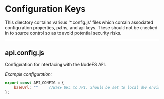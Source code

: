# Configuration Keys
This directory contains various '*.config.js' files which contain associated
configuration properties, paths, and api keys. These should not be checked in
to source control so as to avoid potential security risks.

---

## api.config.js
Configuration for interfacing with the NodeFS API.

*Example configuration:*
```javascript
export const API_CONFIG = {
	baseUrl: ""		//Base URL to API. Should be set to local dev environment while testing and eventual real URL when hosted somewhere.
};
```
